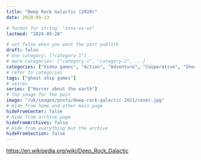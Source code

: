 ```yaml
---
title: "Deep Rock Galactic (2020)"
date: 2020-05-13

# format for string: "xxxx-xx-xx"
lastmod: "2024-05-28"

# set false when you want the post publish
draft: false
# one category: ["category-1"]
# more categories: ["category-1", "category-2", ...]
categories: ["Video games", "Action", "Adventure", "Cooperative", "Shooter", "FPS", "Fantasy"]
# refer to categories
tags: ["ghost ship games"]
# seires
series: ["Horror about the earth"]
# Top image for the post
image: "/uk/images/posts/deep-rock-galactic-2021/cover.jpg"
# Hide from home and other main page
hideFromCenter: false
# Hide from archive page
hideFromArchives: false
# Hide from everything but the archive
hideFromSection: false
---
```

https://en.wikipedia.org/wiki/Deep_Rock_Galactic
<!--more-->